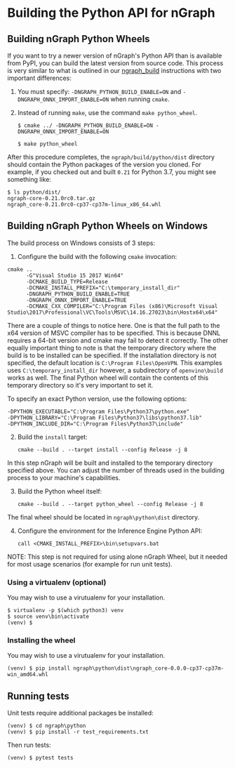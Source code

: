 # Building the Python API for nGraph

## Building nGraph Python Wheels

If you want to try a newer version of nGraph's Python API than is available
from PyPI, you can build the latest version from source code. This process is
very similar to what is outlined in our [ngraph_build] instructions with two
important differences:

1. You must specify: `-DNGRAPH_PYTHON_BUILD_ENABLE=ON` and `-DNGRAPH_ONNX_IMPORT_ENABLE=ON`
   when running `cmake`.

2. Instead of running `make`, use the command `make python_wheel`.

    `$ cmake ../ -DNGRAPH_PYTHON_BUILD_ENABLE=ON -DNGRAPH_ONNX_IMPORT_ENABLE=ON`

    `$ make python_wheel`

After this procedure completes, the `ngraph/build/python/dist` directory should
contain the Python packages of the version you cloned. For example, if you
checked out and built `0.21` for Python 3.7, you might see something like:

    $ ls python/dist/
    ngraph-core-0.21.0rc0.tar.gz
    ngraph_core-0.21.0rc0-cp37-cp37m-linux_x86_64.whl

## Building nGraph Python Wheels on Windows

The build process on Windows consists of 3 steps:

1. Configure the build with the following `cmake` invocation:
~~~~
cmake ..
      -G"Visual Studio 15 2017 Win64"
      -DCMAKE_BUILD_TYPE=Release
      -DCMAKE_INSTALL_PREFIX="C:\temporary_install_dir"
      -DNGRAPH_PYTHON_BUILD_ENABLE=TRUE
      -DNGRAPH_ONNX_IMPORT_ENABLE=TRUE
      -DCMAKE_CXX_COMPILER="C:\Program Files (x86)\Microsoft Visual Studio\2017\Professional\VC\Tools\MSVC\14.16.27023\bin\Hostx64\x64"
~~~~
There are a couple of things to notice here. One is that the full path to the x64 version of
MSVC compiler has to be specified. This is because DNNL requires a 64-bit version and cmake may
fail to detect it correctly.
The other equally important thing to note is that the temporary directory where the build is to be installed can be specified.
If the installation directory is not specified, the default location is `C:\Program Files\OpenVPN`.
This examples uses `C:\temporary_install_dir` however, a subdirectory of `openvino\build` works as well.
The final Python wheel will contain the contents of this temporary directory so it's very important to set it.

To specify an exact Python version, use the following options:
~~~~
-DPYTHON_EXECUTABLE="C:\Program Files\Python37\python.exe"
-DPYTHON_LIBRARY="C:\Program Files\Python37\libs\python37.lib"
-DPYTHON_INCLUDE_DIR="C:\Program Files\Python37\include"
~~~~

2. Build the `install` target:

    `cmake --build . --target install --config Release -j 8`

In this step nGraph will be built and installed to the temporary directory specified above. You can
adjust the number of threads used in the building process to your machine's capabilities.

3. Build the Python wheel itself:

    `cmake --build . --target python_wheel --config Release -j 8`

The final wheel should be located in `ngraph\python\dist` directory.

4. Configure the environment for the Inference Engine Python API:

    `call <CMAKE_INSTALL_PREFIX>\bin\setupvars.bat`

NOTE: This step is not required for using alone nGraph Wheel, but it needed for most usage scenarios (for example for run unit tests).

### Using a virtualenv (optional)

You may wish to use a virutualenv for your installation.

    $ virtualenv -p $(which python3) venv
    $ source venv\bin\activate
    (venv) $

### Installing the wheel

You may wish to use a virutualenv for your installation.

    (venv) $ pip install ngraph\python\dist\ngraph_core-0.0.0-cp37-cp37m-win_amd64.whl

## Running tests

Unit tests require additional packages be installed:

    (venv) $ cd ngraph\python
    (venv) $ pip install -r test_requirements.txt

Then run tests:

    (venv) $ pytest tests

[ngraph_build]: http://ngraph.nervanasys.com/docs/latest/buildlb.html
